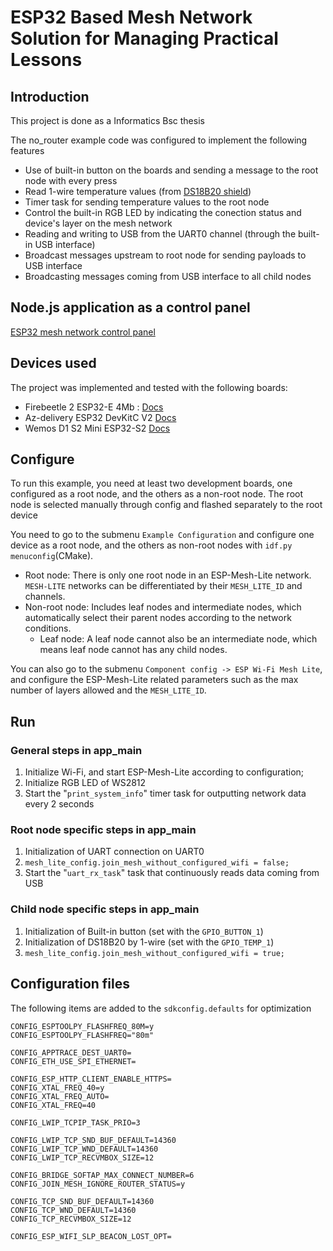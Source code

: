 # ESP32 Based Mesh Network Solution for Managing Practical Lessons


## Introduction

This project is done as a Informatics Bsc thesis

The no_router example code was configured to implement the following features
- Use of built-in button on the boards and sending a message to the root node with every press
- Read 1-wire temperature values (from [DS18B20 shield](https://grobotronics.com/wemos-d1-mini-temperature-shield-ds18b20.html?sl=en))
- Timer task for sending temperature values to the root node
- Control the built-in RGB LED by indicating the conection status and device's layer on the mesh network
- Reading and writing to USB from the UART0 channel (through the built-in USB interface)
- Broadcast messages upstream to root node for sending payloads to USB interface
- Broadcasting messages coming from USB interface to all child nodes

## Node.js application as a control panel

[ESP32 mesh network control panel
](https://github.com/martenainult/smort-panel)

## Devices used
The project was implemented and tested with the following boards:

- Firebeetle 2 ESP32-E 4Mb : [Docs](https://wiki.dfrobot.com/FireBeetle_Board_ESP32_E_SKU_DFR0654)
- Az-delivery ESP32 DevKitC V2 [Docs](https://cdn.shopify.com/s/files/1/1509/1638/files/8_BA_DevKitV2_4a42c67f-225d-4769-b4cf-c5273b9cf84b.pdf?v=1649144286)
- Wemos D1 S2 Mini ESP32-S2 [Docs](https://www.wemos.cc/en/latest/s2/s2_mini.html)



## Configure

To run this example, you need at least two development boards, one configured as a root node, and the others as a non-root node. The root node is selected manually through config and flashed separately to the root device

You need to go to the submenu `Example Configuration` and configure one device as a root node, and the others as non-root nodes with `idf.py menuconfig`(CMake). 

- Root node: There is only one root node in an ESP-Mesh-Lite network. `MESH-LITE` networks can be differentiated by their `MESH_LITE_ID` and channels.
- Non-root node: Includes leaf nodes and intermediate nodes, which automatically select their parent nodes according to the network conditions.
	- Leaf node: A leaf node cannot also be an intermediate node, which means leaf node cannot has any child nodes.



You can also go to the submenu `Component config -> ESP Wi-Fi Mesh Lite`, and configure the ESP-Mesh-Lite related parameters such as the max number of layers allowed and the `MESH_LITE_ID`.


## Run

###  General steps in app_main
1. Initialize Wi-Fi, and start ESP-Mesh-Lite according to configuration;
2. Initialize RGB LED of WS2812 
2. Start the "`print_system_info`" timer task for outputting network data every 2 seconds

### Root  node specific steps in app_main 
1. Initialization of UART connection on UART0
2. `mesh_lite_config.join_mesh_without_configured_wifi = false;`
3. Start the "`uart_rx_task`" task that continuously reads data coming from USB

### Child node specific steps in app_main
1. Initialization of Built-in button (set with the `GPIO_BUTTON_1`)
2. Initialization of DS18B20 by 1-wire (set with the `GPIO_TEMP_1`)
2. `mesh_lite_config.join_mesh_without_configured_wifi = true;`


## Configuration files

The following items are added to the `sdkconfig.defaults` for optimization 

~~~
CONFIG_ESPTOOLPY_FLASHFREQ_80M=y
CONFIG_ESPTOOLPY_FLASHFREQ="80m"

CONFIG_APPTRACE_DEST_UART0=
CONFIG_ETH_USE_SPI_ETHERNET=

CONFIG_ESP_HTTP_CLIENT_ENABLE_HTTPS=
CONFIG_XTAL_FREQ_40=y
CONFIG_XTAL_FREQ_AUTO=
CONFIG_XTAL_FREQ=40

CONFIG_LWIP_TCPIP_TASK_PRIO=3

CONFIG_LWIP_TCP_SND_BUF_DEFAULT=14360
CONFIG_LWIP_TCP_WND_DEFAULT=14360
CONFIG_LWIP_TCP_RECVMBOX_SIZE=12

CONFIG_BRIDGE_SOFTAP_MAX_CONNECT_NUMBER=6
CONFIG_JOIN_MESH_IGNORE_ROUTER_STATUS=y

CONFIG_TCP_SND_BUF_DEFAULT=14360
CONFIG_TCP_WND_DEFAULT=14360
CONFIG_TCP_RECVMBOX_SIZE=12

CONFIG_ESP_WIFI_SLP_BEACON_LOST_OPT=
~~~
